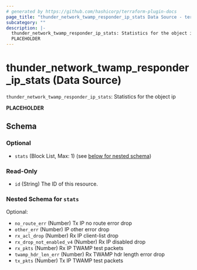 ```yaml
---
# generated by https://github.com/hashicorp/terraform-plugin-docs
page_title: "thunder_network_twamp_responder_ip_stats Data Source - terraform-provider-thunder"
subcategory: ""
description: |-
  thunder_network_twamp_responder_ip_stats: Statistics for the object ip
  PLACEHOLDER
---
```


# thunder_network_twamp_responder_ip_stats (Data Source)

`thunder_network_twamp_responder_ip_stats`: Statistics for the object ip

__PLACEHOLDER__



<!-- schema generated by tfplugindocs -->
## Schema

### Optional

- `stats` (Block List, Max: 1) (see [below for nested schema](#nestedblock--stats))

### Read-Only

- `id` (String) The ID of this resource.

<a id="nestedblock--stats"></a>
### Nested Schema for `stats`

Optional:

- `no_route_err` (Number) Tx IP no route error drop
- `other_err` (Number) IP other error drop
- `rx_acl_drop` (Number) Rx IP client-list drop
- `rx_drop_not_enabled_v4` (Number) Rx IP disabled drop
- `rx_pkts` (Number) Rx IP TWAMP test packets
- `twamp_hdr_len_err` (Number) Rx TWAMP hdr length error drop
- `tx_pkts` (Number) Tx IP TWAMP test packets


